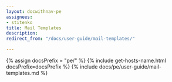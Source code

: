 ```yaml
---
layout: docwithnav-pe
assignees:
- stitenko
title: Mail Templates
description:
redirect_from: "/docs/user-guide/mail-templates/"

---
```


{% assign docsPrefix = "pe/" %}
{% include get-hosts-name.html docsPrefix=docsPrefix %}
{% include docs/pe/user-guide/mail-templates.md %}